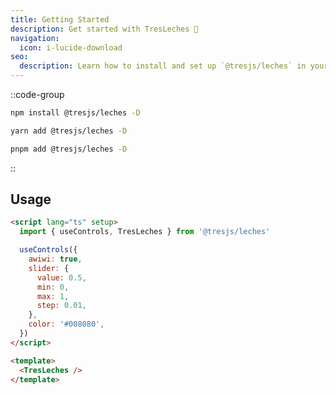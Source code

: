 ```yaml
---
title: Getting Started
description: Get started with TresLeches 🍰 
navigation:
  icon: i-lucide-download
seo:
  description: Learn how to install and set up `@tresjs/leches` in your Vue project.
---
```


::code-group
```bash [npm]
npm install @tresjs/leches -D
```

```bash [yarn]
yarn add @tresjs/leches -D
```

```bash [pnpm]
pnpm add @tresjs/leches -D
```
::

## Usage

```html
<script lang="ts" setup>
  import { useControls, TresLeches } from '@tresjs/leches'

  useControls({
    awiwi: true,
    slider: {
      value: 0.5,
      min: 0,
      max: 1,
      step: 0.01,
    },
    color: '#008080',
  })
</script>

<template>
  <TresLeches />
</template>
```